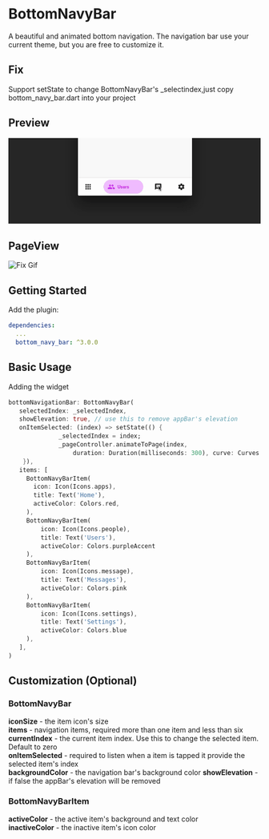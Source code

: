 # BottomNavyBar

A beautiful and animated bottom navigation. The navigation bar use your current theme, but you are free to customize it.
## Fix
Support setState to change BottomNavyBar's _selectindex,just copy bottom_navy_bar.dart into your project
## Preview

![FanBottomNavyBar Gif](navy.gif "BottomNavyBar")
## PageView

![Fix Gif](fix.gif "Fix")
## Getting Started

Add the plugin:

```yaml
dependencies:
  ...
  bottom_navy_bar: ^3.0.0
```

## Basic Usage

Adding the widget

```dart
bottomNavigationBar: BottomNavyBar(
   selectedIndex: _selectedIndex,
   showElevation: true, // use this to remove appBar's elevation
   onItemSelected: (index) => setState(() {
              _selectedIndex = index;
              _pageController.animateToPage(index,
                  duration: Duration(milliseconds: 300), curve: Curves.ease);
    }),
   items: [
     BottomNavyBarItem(
       icon: Icon(Icons.apps),
       title: Text('Home'),
       activeColor: Colors.red,
     ),
     BottomNavyBarItem(
         icon: Icon(Icons.people),
         title: Text('Users'),
         activeColor: Colors.purpleAccent
     ),
     BottomNavyBarItem(
         icon: Icon(Icons.message),
         title: Text('Messages'),
         activeColor: Colors.pink
     ),
     BottomNavyBarItem(
         icon: Icon(Icons.settings),
         title: Text('Settings'),
         activeColor: Colors.blue
     ),
   ],
)
```

## Customization (Optional)

### BottomNavyBar
**iconSize** - the item icon's size<br/>
**items** - navigation items, required more than one item and less than six<br/>
**currentIndex** - the current item index. Use this to change the selected item. Default to zero<br/>
**onItemSelected** - required to listen when a item is tapped it provide the selected item's index<br/>
**backgroundColor** - the navigation bar's background color
**showElevation** - if false the appBar's elevation will be removed

### BottomNavyBarItem
**activeColor** - the active item's background and text color<br/>
**inactiveColor** - the inactive item's icon color<br/>
